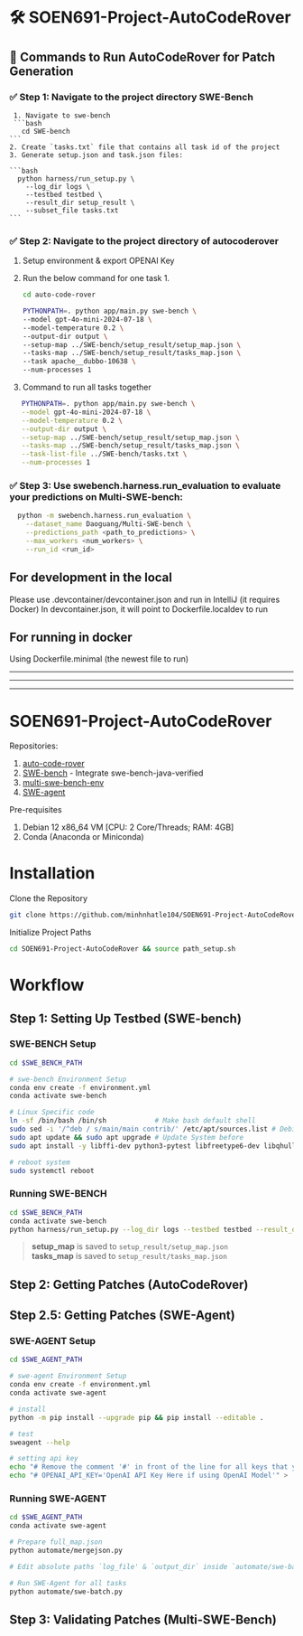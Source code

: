# 🛠️ SOEN691-Project-AutoCodeRover

## 🚀 Commands to Run AutoCodeRover for Patch Generation

### ✅ Step 1: Navigate to the project directory SWE-Bench
     1. Navigate to swe-bench
     ```bash
       cd SWE-bench
    ```
    2. Create `tasks.txt` file that contains all task id of the project
    3. Generate setup.json and task.json files:

    ```bash
      python harness/run_setup.py \
        --log_dir logs \
        --testbed testbed \
        --result_dir setup_result \
        --subset_file tasks.txt
    ```

### ✅ Step 2: Navigate to the project directory of autocoderover

1. Setup environment & export OPENAI Key

2. Run the below command for one task 1.

    ```bash
    cd auto-code-rover

    PYTHONPATH=. python app/main.py swe-bench \
    --model gpt-4o-mini-2024-07-18 \
    --model-temperature 0.2 \
    --output-dir output \
    --setup-map ../SWE-bench/setup_result/setup_map.json \
    --tasks-map ../SWE-bench/setup_result/tasks_map.json \
    --task apache__dubbo-10638 \
    --num-processes 1
    ```

3. Command to run all tasks together
 
 ```bash 
    PYTHONPATH=. python app/main.py swe-bench \
    --model gpt-4o-mini-2024-07-18 \
    --model-temperature 0.2 \
    --output-dir output \
    --setup-map ../SWE-bench/setup_result/setup_map.json \
    --tasks-map ../SWE-bench/setup_result/tasks_map.json \
    --task-list-file ../SWE-bench/tasks.txt \
    --num-processes 1
```

### ✅ Step 3: Use swebench.harness.run_evaluation to evaluate your predictions on Multi-SWE-bench:

```bash
  python -m swebench.harness.run_evaluation \
    --dataset_name Daoguang/Multi-SWE-bench \
    --predictions_path <path_to_predictions> \
    --max_workers <num_workers> \
    --run_id <run_id>
```

## For development in the local

Please use .devcontainer/devcontainer.json and run in IntelliJ (it requires Docker)
In devcontainer.json, it will point to Dockerfile.localdev to run

## For running in docker

Using Dockerfile.minimal (the newest file to run)

---
---
---
# SOEN691-Project-AutoCodeRover

Repositories:
1. [auto-code-rover](https://github.com/AutoCodeRoverSG/auto-code-rover)
2. [SWE-bench](https://github.com/yuntongzhang/SWE-bench) - Integrate swe-bench-java-verified
3. [multi-swe-bench-env](https://github.com/multi-swe-bench/multi-swe-bench-env)
4. [SWE-agent](https://github.com/SWE-agent/SWE-agent)

Pre-requisites
1. Debian 12 x86_64 VM [CPU: 2 Core/Threads; RAM: 4GB]
2. Conda (Anaconda or Miniconda)

# Installation
Clone the Repository
```bash
git clone https://github.com/minhnhatle104/SOEN691-Project-AutoCodeRover
```
Initialize Project Paths
```bash
cd SOEN691-Project-AutoCodeRover && source path_setup.sh
```
# Workflow
## Step 1: Setting Up Testbed (SWE-bench)
### SWE-BENCH Setup
```bash
cd $SWE_BENCH_PATH

# swe-bench Environment Setup
conda env create -f environment.yml
conda activate swe-bench

# Linux Specific code
ln -sf /bin/bash /bin/sh            # Make bash default shell
sudo sed -i '/^deb / s/main/main contrib/' /etc/apt/sources.list # Debian: Add contrib repo
sudo apt update && sudo apt upgrade # Update System before
sudo apt install -y libffi-dev python3-pytest libfreetype6-dev libqhull-dev pkg-config texlive cm-super dvipng python3-tk ffmpeg imagemagick fontconfig ghostscript inkscape graphviz optipng fonts-comic-neue python3-pikepdf build-essential libssl-dev ttf-mscorefonts-installer 

# reboot system
sudo systemctl reboot
```
### Running SWE-BENCH
```bash
cd $SWE_BENCH_PATH
conda activate swe-bench
python harness/run_setup.py --log_dir logs --testbed testbed --result_dir setup_result --subset_file tasks.txt
```
> **setup_map** is saved to `setup_result/setup_map.json` <br>
> **tasks_map** is saved to `setup_result/tasks_map.json`

## Step 2: Getting Patches (AutoCodeRover)

## Step 2.5: Getting Patches (SWE-Agent)
### SWE-AGENT Setup
```bash
cd $SWE_AGENT_PATH

# swe-agent Environment Setup
conda env create -f environment.yml
conda activate swe-agent

# install
python -m pip install --upgrade pip && pip install --editable .

# test
sweagent --help

# setting api key
echo "# Remove the comment '#' in front of the line for all keys that you have set " > .env
echo "# OPENAI_API_KEY='OpenAI API Key Here if using OpenAI Model'" > .env # Edit this file to add openai key
```
### Running SWE-AGENT
```bash
cd $SWE_AGENT_PATH
conda activate swe-agent

# Prepare full_map.json
python automate/mergejson.py 

# Edit absolute paths `log_file' & `output_dir` inside `automate/swe-batch.py` before running it

# Run SWE-Agent for all tasks
python automate/swe-batch.py
```

## Step 3: Validating Patches (Multi-SWE-Bench)
